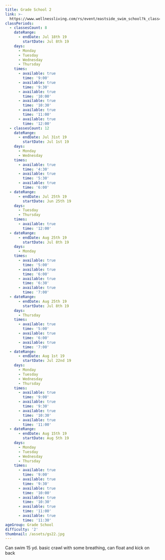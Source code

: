 ```yaml
---
title: Grade School 2
link: >-
  https://www.wellnessliving.com/rs/event/eastside_swim_school?k_class=136800&k_class_tab=10910
classPeriods:
  - classesCount: 8
    dateRange:
      - endDate: Jul 18th 19
        startDate: Jul 8th 19
    days:
      - Monday
      - Tuesday
      - Wednesday
      - Thursday
    times:
      - available: true
        time: '9:00'
      - available: true
        time: '9:30'
      - available: true
        time: '10:00'
      - available: true
        time: '10:30'
      - available: true
        time: '11:00'
      - available: true
        time: '12:00'
  - classesCount: 12
    dateRange:
      - endDate: Jul 31st 19
        startDate: Jul 1st 19
    days:
      - Monday
      - Wednesday
    times:
      - available: true
        time: '4:30'
      - available: true
        time: '5:30'
      - available: true
        time: '6:00'
  - dateRange:
      - endDate: Jul 25th 19
        startDate: Jun 25th 19
    days:
      - Tuesday
      - Thursday
    times:
      - available: true
        time: '12:00'
  - dateRange:
      - endDate: Aug 25th 19
        startDate: Jul 8th 19
    days:
      - Monday
    times:
      - available: true
        time: '5:00'
      - available: true
        time: '6:00'
      - available: true
        time: '6:30'
      - available: true
        time: '7:00'
  - dateRange:
      - endDate: Aug 25th 19
        startDate: Jul 8th 19
    days:
      - Thursday
    times:
      - available: true
        time: '5:00'
      - available: true
        time: '6:00'
      - available: true
        time: '7:00'
  - dateRange:
      - endDate: Aug 1st 19
        startDate: Jul 22nd 19
    days:
      - Monday
      - Tuesday
      - Wednesday
      - Thursday
    times:
      - available: true
        time: '9:00'
      - available: true
        time: '9:30'
      - available: true
        time: '10:30'
      - available: true
        time: '11:00'
  - dateRange:
      - endDate: Aug 15th 19
        startDate: Aug 5th 19
    days:
      - Monday
      - Tuesday
      - Wednesday
      - Thursday
    times:
      - available: true
        time: '9:00'
      - available: true
        time: '9:30'
      - available: true
        time: '10:00'
      - available: true
        time: '10:30'
      - available: true
        time: '11:00'
      - available: true
        time: '11:30'
ageGroup: Grade School
difficulty: '2'
thumbnail: /assets/gs22.jpg
---
```

Can swim 15 yd. basic crawl with some breathing, can float and kick on back
